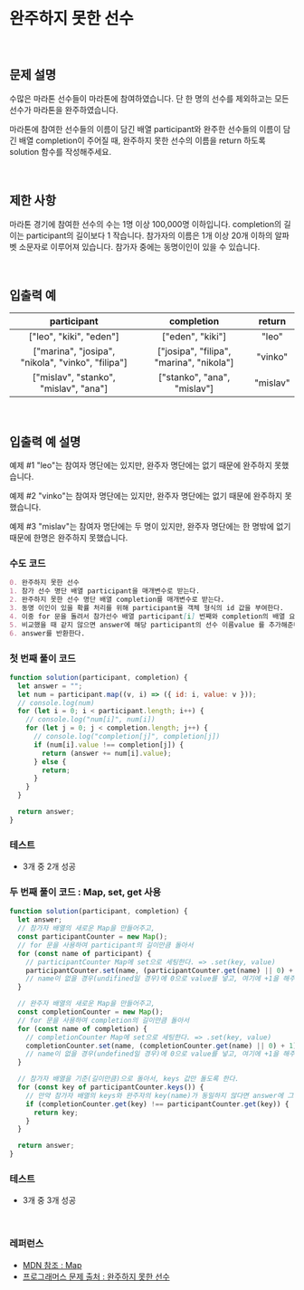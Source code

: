 # 완주하지 못한 선수

</br>

## 문제 설명

수많은 마라톤 선수들이 마라톤에 참여하였습니다. 단 한 명의 선수를 제외하고는 모든 선수가 마라톤을 완주하였습니다.

마라톤에 참여한 선수들의 이름이 담긴 배열 participant와 완주한 선수들의 이름이 담긴 배열 completion이 주어질 때, 완주하지 못한 선수의 이름을 return 하도록 solution 함수를 작성해주세요.

</br>

## 제한 사항

마라톤 경기에 참여한 선수의 수는 1명 이상 100,000명 이하입니다.
completion의 길이는 participant의 길이보다 1 작습니다.
참가자의 이름은 1개 이상 20개 이하의 알파벳 소문자로 이루어져 있습니다.
참가자 중에는 동명이인이 있을 수 있습니다.

</br>

## 입출력 예

|                    participant                    |                completion                |  return  |
| :-----------------------------------------------: | :--------------------------------------: | :------: |
|              ["leo", "kiki", "eden"]              |             ["eden", "kiki"]             |  "leo"   |
| ["marina", "josipa", "nikola", "vinko", "filipa"] | ["josipa", "filipa", "marina", "nikola"] | "vinko"  |
|       ["mislav", "stanko", "mislav", "ana"]       |       ["stanko", "ana", "mislav"]        | "mislav" |

</br>

## 입출력 예 설명

예제 #1
"leo"는 참여자 명단에는 있지만, 완주자 명단에는 없기 때문에 완주하지 못했습니다.

예제 #2
"vinko"는 참여자 명단에는 있지만, 완주자 명단에는 없기 때문에 완주하지 못했습니다.

예제 #3
"mislav"는 참여자 명단에는 두 명이 있지만, 완주자 명단에는 한 명밖에 없기 때문에 한명은 완주하지 못했습니다.

### 수도 코드

```md
0. 완주하지 못한 선수
1. 참가 선수 명단 배열 participant을 매개변수로 받는다.
2. 완주하지 못한 선수 명단 배열 completion를 매개변수로 받는다.
3. 동명 이인이 있을 확률 처리를 위해 participant을 객체 형식의 id 값을 부여한다.
4. 이중 for 문을 돌려서 참가선수 배열 participant[i] 번째와 completion의 배열 요소를 각각 비교한다.
5. 비교했을 때 같지 않으면 answer에 해당 participant의 선수 이름value 를 추가해준다.
6. answer를 반환한다.
```

### 첫 번째 풀이 코드

```js
function solution(participant, completion) {
  let answer = "";
  let num = participant.map((v, i) => ({ id: i, value: v }));
  // console.log(num)
  for (let i = 0; i < participant.length; i++) {
    // console.log("num[i]", num[i])
    for (let j = 0; j < completion.length; j++) {
      // console.log("completion[j]", completion[j])
      if (num[i].value !== completion[j]) {
        return (answer += num[i].value);
      } else {
        return;
      }
    }
  }

  return answer;
}
```

### 테스트

- 3개 중 2개 성공

### 두 번째 풀이 코드 : Map, set, get 사용

```js
function solution(participant, completion) {
  let answer;
  // 참가자 배열의 새로운 Map을 만들어주고,
  const participantCounter = new Map();
  // for 문을 사용하여 participant의 길이만큼 돌아서
  for (const name of participant) {
    // participantCounter Map에 set으로 세팅한다. => .set(key, value)
    participantCounter.set(name, (participantCounter.get(name) || 0) + 1);
    // name이 없을 경우(undifined일 경우)에 0으로 value를 넣고, 여기에 +1을 해주며 카운트를 한다.
  }

  // 완주자 배열의 새로운 Map을 만들어주고,
  const completionCounter = new Map();
  // for 문을 사용하여 completion의 길이만큼 돌아서
  for (const name of completion) {
    // completionCounter Map에 set으로 세팅한다. => .set(key, value)
    completionCounter.set(name, (completionCounter.get(name) || 0) + 1);
    // name이 없을 경우(undefined일 경우)에 0으로 value를 넣고, 여기에 +1을 해주며 카운트를 한다.
  }

  // 참가자 배열을 기준(길이만큼)으로 돌아서, keys 값만 돌도록 한다.
  for (const key of participantCounter.keys()) {
    // 만약 참가자 배열의 keys와 완주자의 key(name)가 동일하지 않다면 answer에 그 key를 할당한다.
    if (completionCounter.get(key) !== participantCounter.get(key)) {
      return key;
    }
  }

  return answer;
}
```

### 테스트

- 3개 중 3개 성공

</br>

### 레퍼런스

- [ MDN 참조 : Map ](https://developer.mozilla.org/en-US/docs/Web/JavaScript/Reference/Global_Objects/Map)
- [ 프로그래머스 문제 출처 : 완주하지 못한 선수 ](https://school.programmers.co.kr/learn/courses/30/lessons/42576?language=javascript)

</br>
